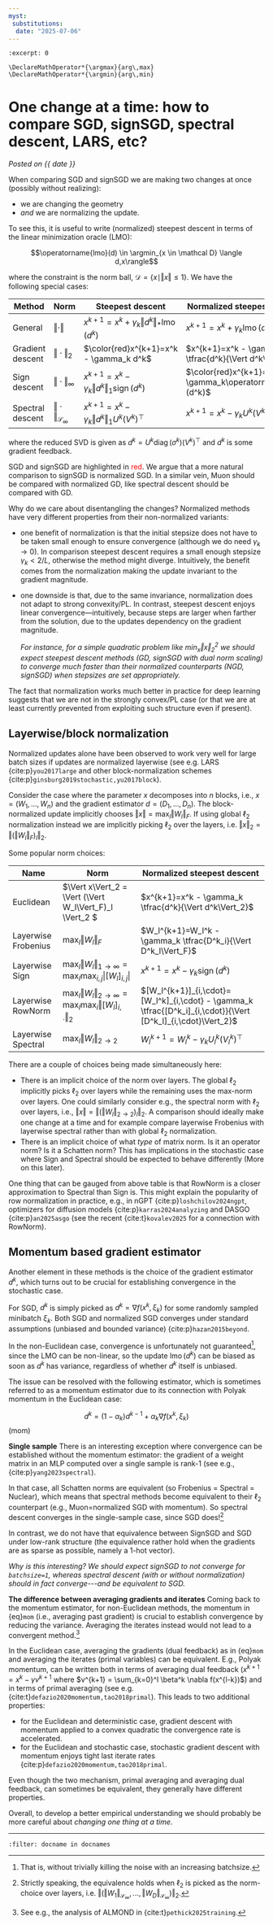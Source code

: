 ```yaml
---
myst:
 substitutions:
  date: "2025-07-06"
---
```

```{post} 2025-07-06
:excerpt: 0
```

```{math}
\DeclareMathOperator*{\argmax}{arg\,max}
\DeclareMathOperator*{\argmin}{arg\,min}
```

# One change at a time: how to compare SGD, signSGD, spectral descent, LARS, etc?
_Posted on {{ date }}_

<!-- 
Two commonly used methods in ML are:

$$
\begin{align*}
 x^{k+1}&=x^k - \gamma_k \nabla f(x^k,\xi_k) && \text{(SGD)} \\
x^{k+1}&=x^k - \gamma_k\operatorname{sign}(\nabla f(x^k,\xi_k)) && \text{(signSGD)}
\end{align*}
$$ -->

When comparing SGD and signSGD we are making two changes at once (possibly without realizing): 

- we are changing the geometry 
- _and_ we are normalizing the update.

To see this, it is useful to write (normalized) steepest descent in terms of the linear minimization oracle (LMO):

$$\operatorname{lmo}(d) \in \argmin_{x \in \mathcal D} \langle d,x\rangle$$

where the constraint is the norm ball, $\mathcal D = \{x \mid \Vert x \Vert \leq 1\}$. 
We have the following special cases:

|  Method | Norm | Steepest descent | Normalized steepest descent |
|---|---|---|----|
| General | $\Vert \cdot\Vert$ | $x^{k+1}=x^k + \gamma_k\Vert d^k\Vert_* \operatorname{lmo}(d^k)$ | $x^{k+1}=x^k + \gamma_k  \operatorname{lmo}(d^k)$ |
| Gradient descent | $\Vert \cdot\Vert_2$  | $\color{red}x^{k+1}=x^k - \gamma_k d^k$ | $x^{k+1}=x^k - \gamma_k \tfrac{d^k}{\Vert d^k\Vert_2}$ |
| Sign descent  | $\Vert \cdot\Vert_\infty$ | $x^{k+1}=x^k - \gamma_k\Vert d^k\Vert_1\operatorname{sign}(d^k)$ | $\color{red}x^{k+1}=x^k - \gamma_k\operatorname{sign}(d^k)$ |
| Spectral descent  | $\Vert \cdot\Vert_{\mathcal{S}_\infty}$ | $x^{k+1}=x^k - \gamma_k\Vert d^k\Vert_1 U^k(V^k)^\top$ | $x^{k+1}=x^k - \gamma_k U^k(V^k)^\top$ |

where the reduced SVD is given as $d^k=U^k\operatorname{diag}(\sigma^k)(V^k)^\top$ and $d^k$ is some gradient feedback.

SGD and signSGD are highlighted in <span style="color:red;">red</span>.
We argue that a more natural comparison to signSGD is normalized SGD.
In a similar vein, Muon should be compared with normalized GD, like spectral descent should be compared with GD.

Why do we care about disentangling the changes?
Normalized methods have very different properties from their non-normalized variants:

- one benefit of normalization is that the initial stepsize does not have to be taken small enough to ensure convergence (although we do need $\gamma_k\rightarrow 0$). In comparison steepest descent requires a small enough stepsize $\gamma_k <2/L$, otherwise the method might diverge. Intuitively, the benefit comes from the normalization making the update invariant to the gradient magnitude.

- one downside is that, due to the same invariance, normalization does not adapt to strong convexity/PL. In contrast, steepest descent enjoys linear convergence—intuitively, because steps are larger when farther from the solution, due to the updates dependency on the gradient magnitude. 

  _For instance, for a simple quadratic problem like $\min_x \Vert x\Vert^2_2$ we should expect steepest descent methods (GD, signSGD with dual norm scaling) to converge much faster than their normalized counterparts (NGD, signSGD) when stepsizes are set appropriately._

The fact that normalization works much better in practice for deep learning suggests that we are not in the strongly convex/PL case (or that we are at least currently prevented from exploiting such structure even if present).


## Layerwise/block normalization

Normalized updates alone have been observed to work very well for large batch sizes if updates are normalized layerwise (see e.g. LARS {cite:p}`you2017large` and other block-normalization schemes {cite:p}`ginsburg2019stochastic,yu2017block`).

Consider the case where the parameter $x$ decomposes into $n$ blocks, i.e., $x=(W_1,...,W_n)$ and the gradient estimator $d=(D_1,...,D_n)$.
The block-normalized update implicitly chooses $\Vert x\Vert = \max_l \Vert W_l \Vert_F$.
If using global $\ell_2$ normalization instead we are implicitly picking $\ell_2$ over the layers, i.e. $\Vert x\Vert_2 = \Vert (\Vert W_l\Vert_F)_l \Vert_2$.

Some popular norm choices:

| Name | Norm | Normalized steepest descent |
|---|---|----|
| Euclidean | $\Vert x\Vert_2 = \Vert (\Vert W_l\Vert_F)_l \Vert_2 $  | $x^{k+1}=x^k - \gamma_k \tfrac{d^k}{\Vert d^k\Vert_2}$ |
| Layerwise Frobenius | $\max_l \Vert W_l\Vert_F$ | $W_l^{k+1}=W_l^k - \gamma_k \tfrac{D^k_i}{\Vert D^k_l\Vert_F}$ |
|  Layerwise Sign | $\max_l \Vert W_l\Vert_{1 \rightarrow \infty}=\max_l \max_{i,j} \|[W_l]_{i,j}\|$ | $x^{k+1}=x^k - \gamma_k\operatorname{sign}(d^k)$ |
|  Layerwise RowNorm | $\max_l \Vert W_l\Vert_{2 \rightarrow \infty}=\max_l \max_i \Vert [W_l]_{i,\cdot}\Vert_2$ | $[W_l^{k+1}]_{i,\cdot}=[W_l^k]_{i,\cdot} - \gamma_k \tfrac{[D^k_i]_{i,\cdot}}{\Vert [D^k_l]_{i,\cdot}\Vert_2}$ |
|  Layerwise Spectral | $\max_l \Vert W_l\Vert_{2\rightarrow 2}$ | $W_l^{k+1}=W_l^k - \gamma_k U^k_l(V^k_l)^\top$ |

There are a couple of choices being made simultaneously here:

- There is an implicit choice of the norm over layers.
 The global $\ell_2$ implicitly picks $\ell_2$ over layers while the remaining uses the max-norm over layers. One could similarly consider e.g., the spectral norm with $\ell_2$ over layers, i.e., $\Vert x\Vert = \Vert (\Vert W_l\Vert_{2\rightarrow 2})_l \Vert_2$.
 A comparison should ideally make one change at a time and for example compare layerwise Frobenius with layerwise spectral rather than with global $\ell_2$ normalization.
- There is an implicit choice of what _type_ of matrix norm. Is it an operator norm? Is it a Schatten norm? This has implications in the stochastic case where Sign and Spectral should be expected to behave differently (More on this later).

One thing that can be gauged from above table is that RowNorm is a closer approximation to Spectral than Sign is.
This might explain the popularity of row normalization in practice, e.g., in nGPT {cite:p}`loshchilov2024ngpt`, optimizers for diffusion models {cite:p}`karras2024analyzing` and DASGO {cite:p}`an2025asgo` (see the recent {cite:t}`kovalev2025` for a connection with RowNorm).

## Momentum based gradient estimator


Another element in these methods is the choice of the gradient estimator $d^k$, which turns out to be crucial for establishing convergence in the stochastic case.

For SGD, $d^k$ is simply picked as $d^k=\nabla f(x^k,\xi_k)$ for some randomly sampled minibatch $\xi_k$.
Both SGD and normalized SGD converges under standard assumptions (unbiased and bounded variance) {cite:p}`hazan2015beyond`.

In the non-Euclidean case, convergence is unfortunately not guaranteed[^batch], since the LMO can be non-linear, so the update $\operatorname{lmo}(d^k)$ can be biased as soon as $d^k$ has variance, regardless of whether $d^k$ itself is unbiased.

[^batch]: That is, without trivially killing the noise with an increasing batchsize.

The issue can be resolved with the following estimator, which is sometimes referred to as a momentum estimator due to its connection with Polyak momentum in the Euclidean case:

$$
d^k = (1-\alpha_k)d^{k-1} + \alpha_k \nabla f(x^k,\xi_k)
$$ (mom)

**Single sample**
There is an interesting exception where convergence can be established without the momentum estimator: the gradient of a weight matrix in an MLP computed over a single sample is rank-1 (see e.g., {cite:p}`yang2023spectral`).

In that case, all Schatten norms are equivalent (so Frobenius = Spectral = Nuclear), which means that spectral methods become equivalent to their $\ell_2$ counterpart (e.g., Muon=normalized SGD with momentum).
So spectral descent converges in the single-sample case, since SGD does![^singlsample]

[^singlsample]: Strictly speaking, the equivalence holds when $\ell_2$ is picked as the norm-choice over layers, i.e. $\Vert (\Vert W_1\Vert_{\mathcal S_{\infty}}, ..., \Vert W_D\Vert_{\mathcal S_{\infty}})\Vert _2$.

In contrast, we do not have that equivalence between SignSGD and SGD under low-rank structure (the equivalence rather hold when the gradients are as sparse as possible, namely a 1-hot vector).

_Why is this interesting?
We should expect signSGD to _not_ converge for `batchsize=1`, whereas spectral descent (with or without normalization) should in fact converge---and be equivalent to SGD._

**The difference between averaging gradients and iterates**
Coming back to the momentum estimator, for non-Euclidean methods, the momentum in {eq}`mom` (i.e., averaging past gradient) is crucial to establish convergence by reducing the variance.
Averaging the iterates instead would not lead to a convergent method.[^ALMOND]

[^ALMOND]: See e.g., the analysis of ALMOND in {cite:t}`pethick2025training`.

In the Euclidean case, averaging the gradients (dual feedback) as in {eq}`mom` and averaging the iterates (primal variables) can be equivalent.
E.g., Polyak momentum, can be written both in terms of averaging dual feedback ($x^{k+1} = x^k - \gamma v^{k+1}$ where $v^{k+1} = \sum_{k=0}^l \beta^k \nabla f(x^{l-k})$) and in terms of primal averaging (see e.g. {cite:t}`defazio2020momentum,tao2018primal`).
This leads to two additional properties:

- for the Euclidean and deterministic case, gradient descent with momentum applied to a convex quadratic the convergence rate is accelerated.
- for the Euclidean and stochastic case, stochastic gradient descent with momentum enjoys tight last iterate rates {cite:p}`defazio2020momentum,tao2018primal`. 

Even though the two mechanism, primal averaging and averaging dual feedback, can sometimes be equivalent, they generally have different properties.

Overall, to develop a better empirical understanding we should probably be more careful about _changing one thing at a time_.

---
```{bibliography}
:filter: docname in docnames
```
